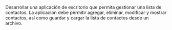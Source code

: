 Desarrollar una aplicación de escritorio que permita gestionar una lista de contactos. La aplicación debe permitir agregar, eliminar, modificar y mostrar contactos, así como guardar y cargar la lista de contactos desde un archivo.
